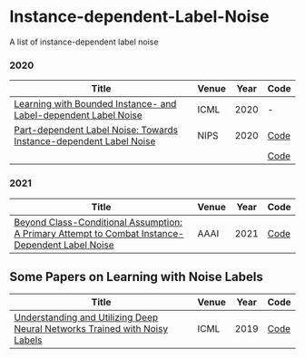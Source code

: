 # Instance-dependent-Label-Noise
A list of instance-dependent label noise

### 2020
|  Title   | Venue  | Year| Code|
|  ----  | ----  |----  |----  |
|[Learning with Bounded Instance- and Label-dependent Label Noise](https://arxiv.org/pdf/1709.03768)|ICML|2020|-|
|[Part-dependent Label Noise: Towards Instance-dependent Label Noise](https://proceedings.neurips.cc/paper/2020/file/5607fe8879e4fd269e88387e8cb30b7e-Paper.pdf)|NIPS|2020|[Code](https://github.com/xiaoboxia/Part-dependent-label-noise)|
|[]()|||[Code]()|

### 2021
|  Title   | Venue  | Year| Code|
|  ----  | ----  |----  |----  |
|[Beyond Class-Conditional Assumption: A Primary Attempt to Combat Instance-Dependent Label Noise](https://click.endnote.com/viewer?doi=10.48550%2Farxiv.2012.05458&token=WzM0ODAwNzgsIjEwLjQ4NTUwL2FyeGl2LjIwMTIuMDU0NTgiXQ.xcBc0JuCb5bf3oXgPMR2fiYI9jk)|AAAI|2021|[Code](https://github.com/chenpf1025/IDN)|


## Some Papers on Learning with Noise Labels
|  Title   | Venue  | Year| Code|
|  ----  | ----  |----  |----  |
|[Understanding and Utilizing Deep Neural Networks Trained with Noisy Labels](https://proceedings.mlr.press/v97/chen19g/chen19g.pdf)|ICML|2019|[Code](https://github.com/chenpf1025/noisy_label_understanding_utilizing)|
